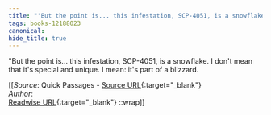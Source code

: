 ```yaml
---
title: "'But the point is... this infestation, SCP-4051, is a snowflake. ..."
tags: books-12188023
canonical: 
hide_title: true
---
```


"But the point is... this infestation, SCP-4051, is a snowflake. I don't mean that it's special and unique. I mean: it's part of a blizzard.


[[_Source_: Quick Passages - [Source URL](){:target="_blank"}<br>
_Author_: <br>
[Readwise URL](https://readwise.io/open/259514076){:target="_blank"}
::wrap]]